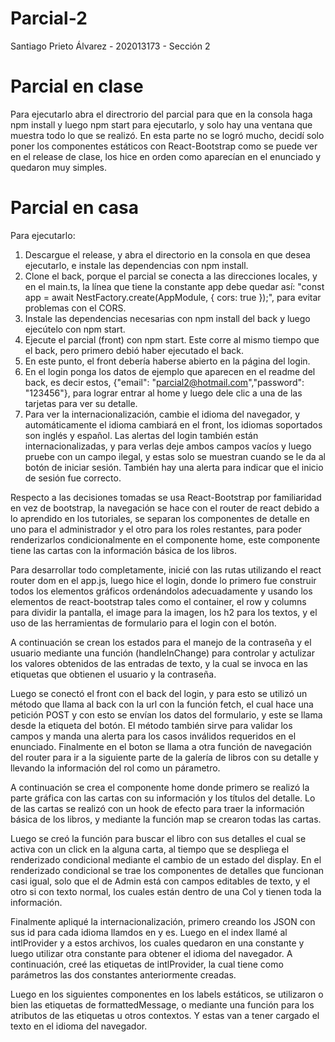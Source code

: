 # Parcial-2
Santiago Prieto Álvarez - 202013173 - Sección 2

# Parcial en clase
Para ejecutarlo abra el directrorio del parcial para que en la consola haga npm install y luego npm start para ejecutarlo, y solo hay una ventana que muestra todo lo que se realizó.
En esta parte no se logró mucho, decidí solo poner los componentes estáticos con React-Bootstrap como se puede ver en el release de clase, los hice en orden como aparecían en el enunciado y quedaron muy simples.

# Parcial en casa
Para ejecutarlo: 
1. Descargue el release, y abra el directorio en la consola en que desea ejecutarlo, e instale las dependencias con npm install.
2. Clone el back, porque el parcial se conecta a las direcciones locales, y en el main.ts, la línea que tiene la constante app debe quedar así: "const app = await NestFactory.create(AppModule, { cors: true });", para evitar problemas con el CORS.
3. Instale las dependencias necesarias con npm install del back y luego ejecútelo con npm start.
4. Ejecute el parcial (front) con npm start. Este corre al mismo tiempo que el back, pero primero debió haber ejecutado el back.
5. En este punto, el front debería haberse abierto en la página del login.
6. En el login ponga los datos de ejemplo que aparecen en el readme del back, es decir estos, {"email": "parcial2@hotmail.com","password": "123456"}, para lograr entrar al home y luego dele clic a una de las tarjetas para ver su detalle.
7. Para ver la internacionalización, cambie el idioma del navegador, y automáticamente el idioma cambiará en el front, los idiomas soportados son inglés y español. Las alertas del login también están internacionalizadas, y para verlas deje ambos campos vacíos y luego pruebe con un campo ilegal, y estas solo se muestran cuando se le da al botón de iniciar sesión. También hay una alerta para indicar que el inicio de sesión fue correcto.

Respecto a las decisiones tomadas se usa React-Bootstrap por familiaridad en vez de bootstrap, la navegación se hace con el router de react debido a lo aprendido en los tutoriales, se separan los componentes de detalle en uno para el administrador y el otro para los roles restantes, para poder renderizarlos condicionalmente en el componente home, este componente tiene las cartas con la información básica de los libros.

Para desarrollar todo completamente, inicié con las rutas utilizando el react router dom en el app.js, luego hice el login, donde lo primero fue construir todos los elementos gráficos ordenándolos adecuadamente y usando los elementos de react-bootstrap tales como el container, el row y columns para dividir la pantalla, el image para la imagen, los h2 para los textos, y el uso de las herramientas de formulario para el login con el botón.

A continuación se crean los estados para el manejo de la contraseña y el usuario mediante una función (handleInChange) para controlar y actulizar los valores obtenidos de las entradas de texto, y la cual se invoca en las etiquetas que obtienen el usuario y la contraseña.

Luego se conectó el front con el back del login, y para esto se utilizó un método que llama al back con la url con la función fetch, el cual hace una petición POST y con esto se envían los datos del formulario, y este se llama desde la etiqueta del botón. El método también sirve para validar los campos y manda una alerta para los casos inválidos requeridos en el enunciado. Finalmente en el boton se llama a otra función de navegación del router para ir a la siguiente parte de la galería de libros con su detalle y llevando la información del rol como un párametro.

A continuación se crea el componente home donde primero se realizó la parte gráfica con las cartas con su información y los títulos del detalle. Lo de las cartas se realizó con un hook de efecto para traer la información básica de los libros, y mediante la función map se crearon todas las cartas. 

Luego se creó la función para buscar el libro con sus detalles el cual se activa con un click en la alguna carta, al tiempo que se despliega el renderizado condicional mediante el cambio de un estado del display. En el renderizado condicional se trae los componentes de detalles que funcionan casi igual, solo que el de Admin está con campos editables de texto, y el otro si con texto normal, los cuales están dentro de una Col y tienen toda la información.

Finalmente apliqué la internacionalización, primero creando los JSON con sus id para cada idioma llamdos en y es. Luego en el index llamé al intlProvider y a estos archivos, los cuales quedaron en una constante y luego utilizar otra constante para obtener el idioma del navegador. A continuación, creé las etiquetas de intlProvider, la cual tiene como parámetros las dos constantes anteriormente creadas. 

Luego en los siguientes componentes en los labels estáticos, se utilizaron o bien las etiquetas de formattedMessage, o mediante una función para los atributos de las etiquetas u otros contextos. Y estas van a tener cargado el texto en el idioma del navegador.